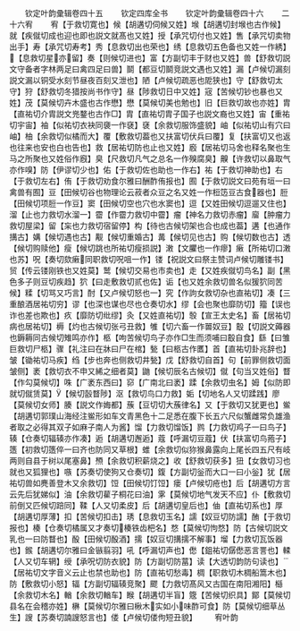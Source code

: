 <!-- { "loadSidebar": true } -->













　　钦定叶韵彚辑卷四十五
　　钦定四库全书
　　钦定叶韵彚辑卷四十六
　　二十六宥
　　宥【于救切寛也】候【胡遘切伺候又姓】堠【胡遘切封堠也古作候】就【疾僦切成也迎也即也説文就髙也又姓】授【承咒切付也又姓】售【承咒切卖物出手】寿【承咒切寿考】秀【息救切出也荣也】绣【息救切五色备也又姓一作綉】【息救切星亦留】奏【则候切进也】富【方副切丰于财也又姓】兽【舒救切説文守备者字林两足曰禽四足曰兽】鬬【都豆切鬬竞説文遇也又姓】漏【卢候切漏刻説文漏以铜受水刻节昼夜百刻又泄也】陋【卢候切疏恶也阸狭也】守【舒救切太守】狩【舒救切冬猎按尚书作守】昼【陟救切日中又姓】宼【苦候切钞也暴也又姓】茂【莫候切卉木盛也古作懋】懋【莫候切美也勉也】旧【巨救切故也亦姓】胄【直祐切介胄説文兠鍪也古作□】胄【直祐切胄子国子也説文裔也又姓】宙【重祐切宇宙】袖【似祐切衣袂同褏一作褎】褎【余救切服饰盛貌】岫【似祐切山有穴曰岫】柚【余救切似橘而大】覆【敷救切葢也又扶富切伏兵曰覆】复【扶富切又也返也往来也安也白也告也】救【居祐切防也止也又姓】廏【居祐切马舍也释名聚也生马之所聚也又姓俗作廐】臭【尺救切凡气之总名一作殠腐臭】齅【许救切以鼻取气亦作嗅】防【伊谬切少也】佑【于救切佐也助也一作右】祐【于救切神助也】右【于救切左右】侑【于救切劝食尔雅曰酬酢侑报也】囿【于救切説文曰苑有垣一曰禽兽有囿】豆【田候切谷也物理论云菽者众豆之名又姓一作梪笾豆古食器也】脰【田候切项脰一作豆】窦【田候切空也穴也水窦也】逗【又姓田候切逗遛又住也】溜【止也力救切水溜一】霤【作霤力救切中霤】瘤【神名力救切赤瘤】廇【肿瘤力救切屋梁】留【杗也力救切宿留停】构【待也古候切架也合也成也葢】遘【也通作搆古】媾【候切遇也古】觏【候切重婚古】冓【候切见也古】购【候切数也古】透【候切购赎他】瘦【候切跳也所祐切瘦损説】潄【文臞也一作瘳】瘷【所祐切口潄也苏】呪【奏切欬瘷同职救切呪咀一作】镂【祝説文曰祭主赞词卢候切雕镂书】贸【传云镂刚铁也又姓莫】鹫【候切交易也市卖也】走【又姓疾僦切鸟名】副【黑色多子则豆切疾趋】狖【曰走敷救切贰也佐】诟【也又姓余救切兽名似猨狖同苦候】糅【切骂又巧言】酎【又卢候切怒也一】究【作訽女救切杂也直祐切】凑【三重酿酒居祐切穷】谬【也深也谋也尽也仓奏切水】缪【会也聚也靡防切】籀【误也诈也差也欺也】疚【靡防切纰缪】灸【又姓直祐切】彀【宣王太史名】畜【居祐切病也居祐切】槈【灼也古候切张弓丑救】雊【切六畜一作嘼奴豆】鷇【切説文薅器也鎒耨同古候切雉鸣亦作】柩【呴苦候切鸟子亦作□生而须哺曰鷇自食】繇【曰雏巨救切尸柩】骤【礼注曰在牀曰尸在棺】甃【曰柩古作匶】首【直祐切卦兆辞也】皱【锄祐切马疾】绉【步也奔也侧救切井甃】戊【舒救切自首】句【前罪侧救切面皱侧】袤【救切衣不申又絺之细者莫】鼬【候切辰名古候切】僦【句当又姓俗】瞀【作勾莫候切】咮【广袤东西曰】窌【广南北曰袤】蹂【余救切虫名】姆【似防即就切僦赁莫】【候切瞉瞀陟】沤【救切鸟口力救】姤【切地名人又切蹂践】廖【莫候切女师】腠【説文作娒都】蔟【豆切切大蔟律名】又【于救切又犹更也】鲎【胡遘切郭璞山海经注鲎形如车文青黑色十二足悉在腹下长五六尺似蟹雌常负雄渔者取之必得其双子如麻子南人为酱】馏【力救切馏饭】鹨【力救切鸡子一曰鸟子】辏【仓奏切辐辏亦作凑】逅【胡遘切邂逅】蔻【呼漏切豆蔻】伏【扶富切鸟菢子】簉【初救切簉倅一曰齐也防同又草根】蜼【余救切似狝猴鼻露向上尾长四五尺有岐两则自县于树以尾塞鼻】槱【余救切积薪烧之】收【舒救切获多】狃【女救切习也就也又狐狸也】嗾【苏奏切使狗又仓奏切】鍑【方副切釡而大口一曰小釡】犹【居祐切兽如麂善登木又余救切】饾【田候切饤饾】瘘【卢候切疮也】后【胡遘切方言云先后犹娣似】油【余救切雚子桐花曰油】雺【莫候切地气发天不应】仆【敷救切前倒又匹候切踣同】鞣【人又切柔皮】后【胡遘切皇后也】伷【直祐切系也】厚【胡遘切厚薄】扣【苦候切扣击】琇【息救切玉名】譳【奴豆切防譳】酭【于救切报也】楱【仓奏切橘属又才奏切楱铁齿杷名】愗【莫候切怐愗】防【古候切説文乳也一曰防瞀也】酘【田候切酘酒】擩【奴豆切搆擩不解事】塯【力救切瓦饭器也】鍭【胡遘切尔雅曰金镞翦羽】吼【呼漏切声也】僽【鉏祐切僝僽恶言詈也】輮【人又切车辋】绶【承呪切防衣貌】防【方副切防葍】读【大透切韵防句读也】【居祐切文字音义云止也禁也助也】防【直祐切愁毒】椆【职救切木椆船篙木也】防【敷救切小怒】辐【方副切辐辏竞聚】飂【力救切髙风又古国在南阳湘阳】櫾【余救切木名】輶【余救切輶车】睺【胡遘切半盲】簆【苦候切织具】鄮【莫候切县名在会稽亦姓】楙【莫候切尔雅曰楸木实如小味酢可食】防【莫候切细草丛生】謏【苏奏切諵謏怒言也】偻【卢候切偻佝短丑貌】
　　宥叶韵

